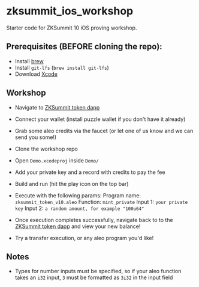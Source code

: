 # zksummit_ios_workshop
Starter code for ZKSummit 10 iOS proving workshop. 

## Prerequisites (BEFORE cloning the repo): 

- Install [brew](https://brew.sh)
- Install `git-lfs` (`brew install git-lfs`)
- Download [Xcode](https://developer.apple.com/xcode/)
  
## Workshop 
- Navigate to [ZKSummit token dapp](https://zksummit10.vercel.app)
- Connect your wallet (install puzzle wallet if you don't have it already)
- Grab some aleo credits via the faucet (or let one of us know and we can send you some!)
- Clone the workshop repo 
- Open `Demo.xcodeproj` inside `Demo/`
- Add your private key and a record with credits to pay the fee 
- Build and run (hit the play icon on the top bar) 
- Execute with the following params: 
  Program name: `zksummit_token_v10.aleo`
  Function: `mint_private`
  Input 1: `your private key`
  Input 2: `a random amount, for example "100u64"`

- Once execution completes successfully, navigate back to to the [ZKSummit token dapp](https://zksummit10.vercel.app) and view your new balance!
- Try a transfer execution, or any aleo program you'd like!


## Notes 
- Types for number inputs must be specified, so if your aleo function takes an `i32` input, `3` must be formatted as `3i32` in the input field
